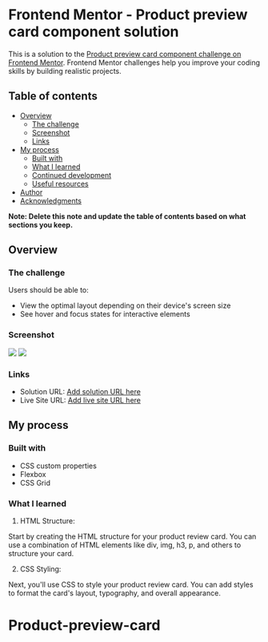 # Frontend Mentor - Product preview card component solution

This is a solution to the [Product preview card component challenge on Frontend Mentor](https://www.frontendmentor.io/challenges/product-preview-card-component-GO7UmttRfa). Frontend Mentor challenges help you improve your coding skills by building realistic projects. 

## Table of contents

- [Overview](#overview)
  - [The challenge](#the-challenge)
  - [Screenshot](#screenshot)
  - [Links](#links)
- [My process](#my-process)
  - [Built with](#built-with)
  - [What I learned](#what-i-learned)
  - [Continued development](#continued-development)
  - [Useful resources](#useful-resources)
- [Author](#author)
- [Acknowledgments](#acknowledgments)

**Note: Delete this note and update the table of contents based on what sections you keep.**

## Overview

### The challenge

Users should be able to:

- View the optimal layout depending on their device's screen size
- See hover and focus states for interactive elements

### Screenshot

![](./images/Screenshot%202023-09-26%20210426.jpg.jpg)
![](./images/Screenshot%202023-09-26%20210454.jpg.jpg)


### Links

- Solution URL: [Add solution URL here](https://your-solution-url.com)
- Live Site URL: [Add live site URL here](https://your-live-site-url.com)

## My process

### Built with


- CSS custom properties
- Flexbox
- CSS Grid

### What I learned

1. HTML Structure:

Start by creating the HTML structure for your product review card. You can use a combination of HTML elements like div, img, h3, p, and others to structure your card.

2. CSS Styling:

Next, you'll use CSS to style your product review card. You can add styles to format the card's layout, typography, and overall appearance. 



# Product-preview-card
